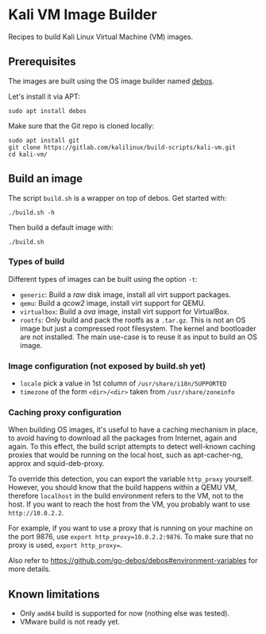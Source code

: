 # Kali VM Image Builder

Recipes to build Kali Linux Virtual Machine (VM) images.

## Prerequisites

The images are built using the OS image builder named [debos][].

Let's install it via APT:

```
sudo apt install debos
```

Make sure that the Git repo is cloned locally:

```
sudo apt install git
git clone https://gitlab.com/kalilinux/build-scripts/kali-vm.git
cd kali-vm/
```

## Build an image

The script `build.sh` is a wrapper on top of debos. Get started with:

```
./build.sh -h
```

Then build a default image with:

```
./build.sh
```

### Types of build

Different types of images can be built using the option `-t`:

* `generic`: Build a *raw* disk image, install all virt support packages.
* `qemu`: Build a *qcow2* image, install virt support for QEMU.
* `virtualbox`: Build a *ova* image, install virt support for VirtualBox.
* `rootfs`: Only build and pack the rootfs as a `.tar.gz`. This is not an OS
  image but just a compressed root filesystem. The kernel and bootloader are
  not installed. The main use-case is to reuse it as input to build an OS
  image.

### Image configuration (not exposed by build.sh yet)

* `locale` pick a value in 1st column of `/usr/share/i18n/SUPPORTED`
* `timezone` of the form `<dir>/<dir>` taken from `/usr/share/zoneinfo`

### Caching proxy configuration

When building OS images, it's useful to have a caching mechanism in place, to
avoid having to download all the packages from Internet, again and again. To
this effect, the build script attempts to detect well-known caching proxies
that would be running on the local host, such as apt-cacher-ng, approx and
squid-deb-proxy.

To override this detection, you can export the variable `http_proxy` yourself.
However, you should know that the build happens within a QEMU VM, therefore
`localhost` in the build environment refers to the VM, not to the host. If you
want to reach the host from the VM, you probably want to use `http://10.0.2.2`.

For example, if you want to use a proxy that is running on your machine on the
port 9876, use `export http_proxy=10.0.2.2:9876`. To make sure that no proxy is
used, `export http_proxy=`.

Also refer to <https://github.com/go-debos/debos#environment-variables> for
more details.

## Known limitations

* Only `amd64` build is supported for now (nothing else was tested).
* VMware build is not ready yet.

[debos]: https://github.com/go-debos/debos
